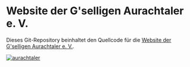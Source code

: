 # Website der G'selligen Aurachtaler e. V.

Dieses Git-Repository beinhaltet den Quellcode für die [Website der G'selligen Aurachtaler e. V.](https://aurachtaler.de).

[![aurachtaler](https://user-images.githubusercontent.com/4741199/136016526-ed926ba7-c524-4e40-b7e6-ef2b76084d60.png)](https://aurachtaler.de)
